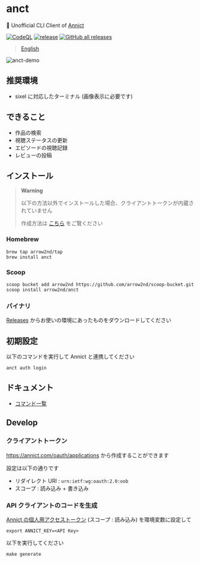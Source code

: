 # anct

💊 Unofficial CLI Client of [Annict](https://annict.com/)

[![CodeQL](https://github.com/arrow2nd/anct/actions/workflows/codeql.yml/badge.svg)](https://github.com/arrow2nd/anct/actions/workflows/codeql.yml)
[![release](https://github.com/arrow2nd/anct/actions/workflows/release.yml/badge.svg)](https://github.com/arrow2nd/anct/actions/workflows/release.yml)
[![GitHub all releases](https://img.shields.io/github/downloads/arrow2nd/anct/total)](https://github.com/arrow2nd/anct/releases)

> [English](./README_EN.md)

![anct-demo](https://user-images.githubusercontent.com/44780846/220039050-c19a0545-0028-4511-841d-cf4e930f2dea.gif)

## 推奨環境

- sixel に対応したターミナル (画像表示に必要です)

## できること

- 作品の検索
- 視聴ステータスの更新
- エピソードの視聴記録
- レビューの投稿

## インストール

> **Warning**
>
> 以下の方法以外でインストールした場合、クライアントトークンが内蔵されていません
>
> 作成方法は [こちら](#クライアントトークン) をご覽ください

### Homebrew

```
brew tap arrow2nd/tap
brew install anct
```

### Scoop

```
scoop bucket add arrow2nd https://github.com/arrow2nd/scoop-bucket.git
scoop install arrow2nd/anct
```

### バイナリ

[Releases](https://github.com/arrow2nd/anct/releases) からお使いの環境にあったものをダウンロードしてください

## 初期設定

以下のコマンドを実行して Annict と連携してください

```
anct auth login
```

## ドキュメント

- [コマンド一覧](./docs/ja/commands.md)

## Develop

### クライアントトークン

https://annict.com/oauth/applications から作成することができます

設定は以下の通りです

- リダイレクト URI : `urn:ietf:wg:oauth:2.0:oob`
- スコープ : 読み込み + 書き込み

### API クライアントのコードを生成

[Annict の個人用アクセストークン](https://annict.com/settings/apps) (スコープ : 読み込み) を環境変数に設定して

```
export ANNICT_KEY=<API Key>
```

以下を実行してください

```
make generate
```
